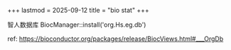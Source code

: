 +++
lastmod = 2025-09-12
title = "bio stat"
+++

智人数据库
BiocManager::install('org.Hs.eg.db')

ref: https://bioconductor.org/packages/release/BiocViews.html#___OrgDb